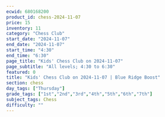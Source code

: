 ```yaml
---
ecwid: 680168200
product_id: chess-2024-11-07
price: 15
inventory: 11
category: "Chess Club"
start_date: "2024-11-07"
end_date: "2024-11-07"
start_time: "4:30"
end_time: "6:30"
page_title: "Kids' Chess Club on 2024-11-07"
page_subtitle: "All levels; 4:30 to 6:30"
featured: 0
title: "Kids' Chess Club on 2024-11-07 | Blue Ridge Boost"
section: chess
day_tags: ["Thursday"]
grade_tags: ["1st","2nd","3rd","4th","5th","6th","7th"]
subject_tags: Chess
difficulty: ""
---
```


